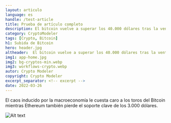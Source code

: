 ```yaml
---
layout: articulo
language: es
handle: /test-article
title: Prueba de artículo completo
description: El bitcoin vuelve a superar los 40.000 dólares tras la venta de acciones y la caída del balance de la Fed
category: CryptoModeler
tags: [Crypto, Bitcoin]
h1: Subida de Bitcoin
hero: header.jpg
altheader:  El bitcoin vuelve a superar los 40.000 dólares tras la venta de acciones y la caída del balance de la Fed
img1: app-home.jpg
img2: bg-cryptos-min.webp
img3: workflows-crypto.webp
autor: Crypto Modeler
copyright: Crypto Modeler
excerpt_separator: <!-- excerpt -->
date: 2022-03-26
---
```

El caos inducido por la macroeconomía le cuesta caro a los toros del Bitcoin mientras Ethereum también pierde el soporte clave de los 3.000 dólares.

<!-- excerpt -->

![Alt text](https://images.cointelegraph.com/images/960_aHR0cHM6Ly9zMy5jb2ludGVsZWdyYXBoLmNvbS91cGxvYWRzLzIwMjItMDQvYTAzZTUzNDQtOGQxOC00NGEwLTgzZWYtZjRmZDg0MzUyYmM4LmpwZw==.jpg "El bitcoin vuelve a superar los 40.000 dólares tras la venta de acciones y la caída del balance de la Fed")
